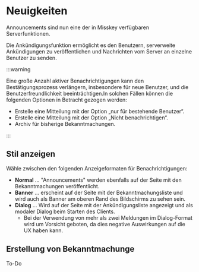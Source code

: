 # Neuigkeiten

Announcements sind nun eine der in Misskey verfügbaren Serverfunktionen.

Die Ankündigungsfunktion ermöglicht es den Benutzern, serverweite Ankündigungen zu veröffentlichen und Nachrichten vom Server an einzelne Benutzer zu senden.

:::warning

Eine große Anzahl aktiver Benachrichtigungen kann den Bestätigungsprozess verlängern, insbesondere für neue Benutzer, und die Benutzerfreundlichkeit beeinträchtigen.In solchen Fällen können die folgenden Optionen in Betracht gezogen werden:

- Erstelle eine Mitteilung mit der Option „nur für bestehende Benutzer“.
- Erstelle eine Mitteilung mit der Option „Nicht benachrichtigen“.
- Archiv für bisherige Bekanntmachungen.

:::

## Stil anzeigen

Wähle zwischen den folgenden Anzeigeformaten für Benachrichtigungen:

- **Normal** ... "Announcements" werden ebenfalls auf der Seite mit den Bekanntmachungen veröffentlicht.
- **Banner** ... erscheint auf der Seite mit der Bekanntmachungsliste und wird auch als Banner am oberen Rand des Bildschirms zu sehen sein.
- **Dialog** ...  Wird auf der Seite mit der Ankündigungsliste angezeigt und als modaler Dialog beim Starten des Clients.
  - Bei der Verwendung von mehr als zwei Meldungen im Dialog-Format wird um Vorsicht geboten, da dies negative Auswirkungen auf die UX haben kann.

## Erstellung von Bekanntmachunge

To-Do
